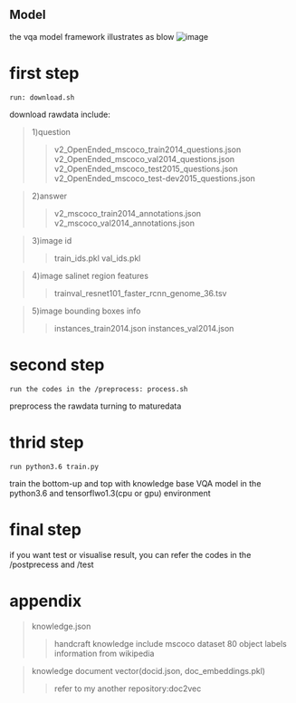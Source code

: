 Model
---
the vqa model framework illustrates as blow
![image](https://raw.githubusercontent.com/zongshenmu/attention_knowledge_vqa/master/framework.png)
  
# first step
```
run: download.sh
```
download rawdata include:
>1)question
>>v2_OpenEnded_mscoco_train2014_questions.json
>>v2_OpenEnded_mscoco_val2014_questions.json
>>v2_OpenEnded_mscoco_test2015_questions.json
>>v2_OpenEnded_mscoco_test-dev2015_questions.json

>2)answer
>>v2_mscoco_train2014_annotations.json
>>v2_mscoco_val2014_annotations.json

>3)image id
>>train_ids.pkl
>>val_ids.pkl

>4)image salinet region features
>>trainval_resnet101_faster_rcnn_genome_36.tsv

>5)image bounding boxes info
>>instances_train2014.json
>>instances_val2014.json

# second step
```
run the codes in the /preprocess: process.sh
```
preprocess the rawdata turning to maturedata

# thrid step
```
run python3.6 train.py
```
train the bottom-up and top with knowledge base VQA model in the python3.6 and tensorflwo1.3(cpu or gpu) environment

# final step
if you want test or visualise result, you can refer the codes in the /postprecess and /test

# appendix
>knowledge.json
>>handcraft knowledge include mscoco dataset 80 object labels information from wikipedia

>knowledge document vector(docid.json, doc_embeddings.pkl)
>>refer to my another repository:doc2vec
